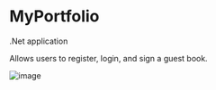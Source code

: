 # MyPortfolio
.Net application

Allows users to register, login, and sign a guest book.


![image](https://user-images.githubusercontent.com/23207314/173685302-aaeff482-dbaf-4753-866b-d10a03151775.png)
